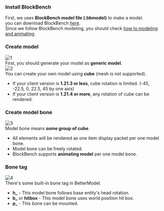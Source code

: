 ### Install BlockBench
First, we uses **BlockBench model file (.bbmodel)** to make a model.  
you can download BlockBench [here](https://www.blockbench.net/downloads).  
Since we follow BlockBench modeling, you should check [how to modeling and animating](https://www.blockbench.net/wiki/guides/bedrock-modeling).

### Create model
![1](https://github.com/user-attachments/assets/d183a96a-b644-4be4-af52-3f2fb5e06ead)  
First, you should generate your model as **generic model**.  
![2](https://github.com/user-attachments/assets/711cb24f-7fba-4687-8ee3-a54195835388)  
You can create your own model using **cube** (mesh is not supported).

- If your client version is **1.21.3 or less**, cube rotation is limited. (-45, -22.5, 0, 22.5, 45 by one axis)
- If your client version is **1.21.4 or more**, any rotation of cube can be rendered.

### Create model bone
![3](https://github.com/user-attachments/assets/53dfce65-edea-412f-b770-33782885800f)  
Model bone means **some group of cube**.
- All elements will be rendered as one item display packet per one model bone.
- Model bone can be freely rotated.
- BlockBench supports **animating model** per one model bone.

### Bone tag
![4](https://github.com/user-attachments/assets/2d315f38-cef9-4e3f-b896-3ba5cd093502)  
There's some built-in bone tag in BetterModel.

- **h_** - This model bone follows base entity's head rotation.
- **b_** or **hitbox** - This model bone uses world position hit box.
- **p_** - This bone can be mounted.